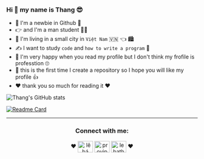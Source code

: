 ### Hi 👋 my name is Thang 😎	
- 🤗 I'm a newbie in Github 🥳	
- 👉 and I'm a man student 👨‍🎓
- 🏡 I'm living in a small city in `Việt Nam` 🇻🇳 👈 🏙️
- ✍️ I want to study `code` and `how to write a program` 👀
- 💯	I'm very happy when you read my profile but I don't think my frofile is professtion 🙄	
- 💬 this is the first time I create a repository so I hope you will like my profile 👍
- ❤️	thank you so much for reading it ❤️	

![Thang's GitHub stats](https://github-readme-stats.vercel.app/api?username=lebathang&show_icons=true&theme=midnight-purple)

[![Readme Card](https://github-readme-stats.vercel.app/api/pin/?username=lebathang&repo=github-readme-stats&theme=midnight-purple&show_owner=true)](https://github.com/lebathang/lebathang)

---
<h3 align="center" h3
<h3 align="left">Connect with me:</h3>
<p align="center">
  ❤️
<a href="https://www.facebook.com/profile.php?id=100016824016369" target="blank"><img align="center" src="https://raw.githubusercontent.com/rahuldkjain/github-profile-readme-generator/master/src/images/icons/Social/facebook.svg" alt="lê bá thắng" height="30" width="40" /></a>
<a href="https://twitter.com/Thang_pr0vjp123" target="blank"><img align="center" src="https://raw.githubusercontent.com/rahuldkjain/github-profile-readme-generator/master/src/images/icons/Social/twitter.svg" alt="provjp" height="30" width="40" /></a>
 <a href="https://www.instagram.com/lebathang10a6/" target="blank"><img align="center" src="https://raw.githubusercontent.com/rahuldkjain/github-profile-readme-generator/master/src/images/icons/Social/instagram.svg" alt="lebathang" height="30" width="40" /></a>
  ❤️
</p>
